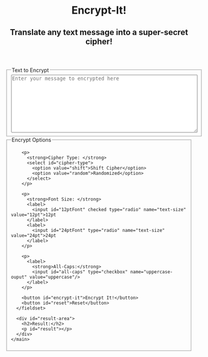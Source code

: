 <html>
  <head>
    <title>Encrypt-It!</title>
    <link rel="stylesheet" href="style.css">
	<script src="encrypt-it.js"></script>
  </head>
  <body>
    <header>
      <h1>Encrypt-It!</h1>
      <h2>Translate any text message into a super-secret cipher!</h2>
    </header>
    <main>
      <fieldset>
        <legend>Text to Encrypt</legend>
        <textarea id="input-text" rows="10" cols="60" 
         placeholder="Enter your message to encrypted here"></textarea>
      </fieldset>
      <fieldset>
        <legend>Encrypt Options</legend>

        <p>
          <strong>Cipher Type: </strong>
          <select id="cipher-type">
            <option value="shift">Shift Cipher</option>
            <option value="random">Randomized</option>
          </select>
        </p>

        <p>
          <strong>Font Size: </strong>
          <label>
            <input id="12ptFont" checked type="radio" name="text-size" value="12pt">12pt
          </label>
          <label>
            <input id="24ptFont" type="radio" name="text-size" value="24pt">24pt
          </label>
        </p>
        
        <p>
          <label>
            <strong>All-Caps:</strong>
            <input id="all-caps" type="checkbox" name="uppercase-ouput" value="uppercase"/>
          </label>
        </p>

        <button id="encrypt-it">Encrypt It!</button>
        <button id="reset">Reset</button>
      </fieldset>

      <div id="result-area">
        <h2>Result:</h2>
        <p id="result"></p>
      </div>
    </main>
  </body>
</html>
